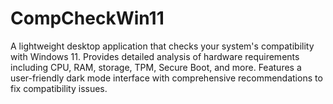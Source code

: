 # CompCheckWin11
A lightweight desktop application that checks your system's compatibility with Windows 11. Provides detailed analysis of hardware requirements including CPU, RAM, storage, TPM, Secure Boot, and more. Features a user-friendly dark mode interface with comprehensive recommendations to fix compatibility issues.
